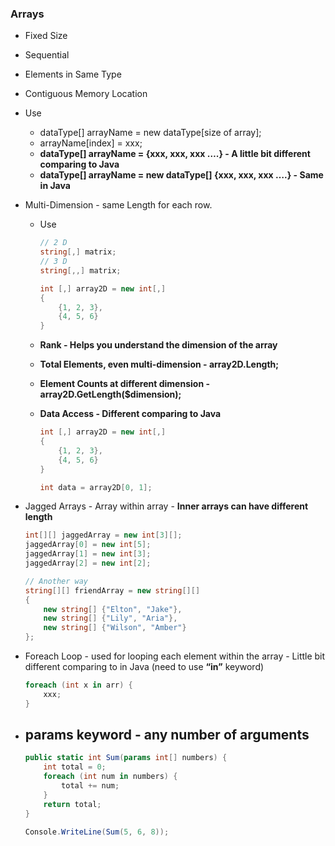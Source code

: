 ### Arrays

- Fixed Size
- Sequential
- Elements in Same Type
- Contiguous Memory Location
- Use
    - dataType[] arrayName = new dataType[size of array];
    - arrayName[index] = xxx;
    - **dataType[] arrayName = {xxx, xxx, xxx ….} - A little bit different comparing to Java**
    - **dataType[] arrayName = new dataType[] {xxx, xxx, xxx ….} - Same in Java**
- Multi-Dimension - same Length for each row.
    - Use
        
        ```csharp
        // 2 D
        string[,] matrix;
        // 3 D
        string[,,] matrix;
        
        int [,] array2D = new int[,]
        {
        	{1, 2, 3},
        	{4, 5, 6}
        }
        ```
        
    - **Rank - Helps you understand the dimension of the array**
    - **Total Elements, even multi-dimension - array2D.Length;**
    - **Element Counts at different dimension - array2D.GetLength($dimension);**
    - **Data Access - Different comparing to Java**
        
        ```csharp
        int [,] array2D = new int[,]
        {
        	{1, 2, 3},
        	{4, 5, 6}
        }
        
        int data = array2D[0, 1];
        ```
        
- Jagged Arrays - Array within array - **Inner arrays can have different length**
    
    ```csharp
    int[][] jaggedArray = new int[3][];
    jaggedArray[0] = new int[5];
    jaggedArray[1] = new int[3];
    jaggedArray[2] = new int[2];
    
    // Another way
    string[][] friendArray = new string[][]
    {
        new string[] {"Elton", "Jake"},
        new string[] {"Lily", "Aria"},
        new string[] {"Wilson", "Amber"}
    };
    ```
    
- Foreach Loop - used for looping each element within the array - Little bit different comparing to in Java (need to use **“in”** keyword)
    
    ```csharp
    foreach (int x in arr) {
    	xxx;
    }
    ```
    
- **params** keyword - any number of arguments
    - 
    
    ```csharp
    public static int Sum(params int[] numbers) {
    	int total = 0;
    	foreach (int num in numbers) {
    		total += num;	
    	}
    	return total;
    }
    
    Console.WriteLine(Sum(5, 6, 8));
    ```